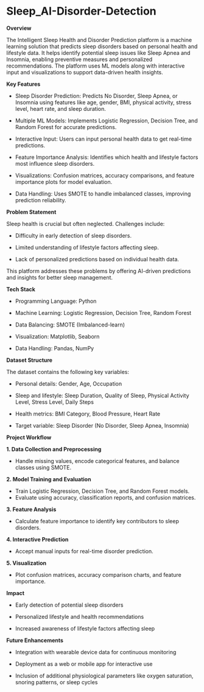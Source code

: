 # Sleep_AI-Disorder-Detection

**Overview**

The Intelligent Sleep Health and Disorder Prediction platform is a machine learning solution that predicts sleep disorders based on personal health and lifestyle data. It helps identify potential sleep issues like Sleep Apnea and Insomnia, enabling preventive measures and personalized recommendations. The platform uses ML models along with interactive input and visualizations to support data-driven health insights.

**Key Features**

- Sleep Disorder Prediction: Predicts No Disorder, Sleep Apnea, or Insomnia using features like age, gender, BMI, physical activity, stress level, heart rate, and sleep duration.

- Multiple ML Models: Implements Logistic Regression, Decision Tree, and Random Forest for accurate predictions.

- Interactive Input: Users can input personal health data to get real-time predictions.

- Feature Importance Analysis: Identifies which health and lifestyle factors most influence sleep disorders.

- Visualizations: Confusion matrices, accuracy comparisons, and feature importance plots for model evaluation.

- Data Handling: Uses SMOTE to handle imbalanced classes, improving prediction reliability.

**Problem Statement**

Sleep health is crucial but often neglected. Challenges include:

- Difficulty in early detection of sleep disorders.

- Limited understanding of lifestyle factors affecting sleep.

- Lack of personalized predictions based on individual health data.

This platform addresses these problems by offering AI-driven predictions and insights for better sleep management.

**Tech Stack**

- Programming Language: Python

- Machine Learning: Logistic Regression, Decision Tree, Random Forest

- Data Balancing: SMOTE (Imbalanced-learn)

- Visualization: Matplotlib, Seaborn

- Data Handling: Pandas, NumPy

**Dataset Structure**

The dataset contains the following key variables:

- Personal details: Gender, Age, Occupation

- Sleep and lifestyle: Sleep Duration, Quality of Sleep, Physical Activity Level, Stress Level, Daily Steps

- Health metrics: BMI Category, Blood Pressure, Heart Rate

- Target variable: Sleep Disorder (No Disorder, Sleep Apnea, Insomnia)

**Project Workflow**

**1. Data Collection and Preprocessing**

- Handle missing values, encode categorical features, and balance classes using SMOTE.

**2. Model Training and Evaluation**

- Train Logistic Regression, Decision Tree, and Random Forest models.
- Evaluate using accuracy, classification reports, and confusion matrices.

**3. Feature Analysis**

- Calculate feature importance to identify key contributors to sleep disorders.

**4. Interactive Prediction**

- Accept manual inputs for real-time disorder prediction.

**5. Visualization**

- Plot confusion matrices, accuracy comparison charts, and feature importance.

**Impact**

- Early detection of potential sleep disorders

- Personalized lifestyle and health recommendations

- Increased awareness of lifestyle factors affecting sleep

**Future Enhancements**

- Integration with wearable device data for continuous monitoring

- Deployment as a web or mobile app for interactive use

- Inclusion of additional physiological parameters like oxygen saturation, snoring patterns, or sleep cycles
